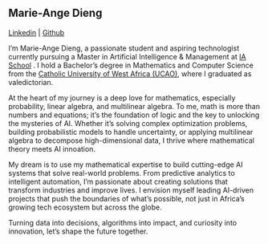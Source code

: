 ## Marie-Ange Dieng

[Linkedin](https://www.linkedin.com/in/marieangedieng/) | [Github](https://github.com/marieangedieng)

I’m Marie-Ange Dieng, a passionate student and aspiring technologist currently pursuing a Master in Artificial Intelligence & Management at [IA School](https://www.intelligence-artificielle-school.com/les-formations/cycle-mastere/master-1-in-artificial-intelligence-management-parcours-data-scientist/) . I hold a Bachelor’s degree in Mathematics and Computer Science from the [Catholic University of West Africa (UCAO)](https://ucao-uut.tg/licence-informatique/), where I graduated as valedictorian.

At the heart of my journey is a deep love for mathematics, especially probability, linear algebra, and multilinear algebra. To me, math is more than numbers and equations; it’s the foundation of logic and the key to unlocking the mysteries of AI. Whether it’s solving complex optimization problems, building probabilistic models to handle uncertainty, or applying multilinear algebra to decompose high-dimensional data, I thrive where mathematical theory meets AI innoation.

My dream is to use my mathematical expertise to build cutting-edge AI systems that solve real-world problems. From predictive analytics to intelligent automation, I’m passionate about creating solutions that transform industries and improve lives. I envision myself leading AI-driven projects that push the boundaries of what’s possible, not just in Africa’s growing tech ecosystem but across the globe.

Turning data into decisions, algorithms into impact, and curiosity into innovation, let’s shape the future together.


